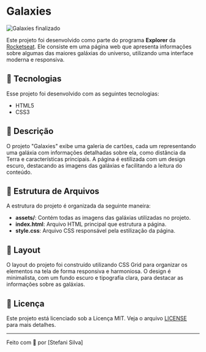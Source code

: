 # Galaxies
![Galaxies finalizado](https://github.com/StefaniSS/ProjetoExplorer-Galaxies.StefaniSS/assets/150965526/f453b3cc-11ea-46ad-97c5-5cce00848918)


Este projeto foi desenvolvido como parte do programa **Explorer** da [Rocketseat](https://www.rocketseat.com.br/). Ele consiste em uma página web que apresenta informações sobre algumas das maiores galáxias do universo, utilizando uma interface moderna e responsiva.

## 🚀 Tecnologias

Esse projeto foi desenvolvido com as seguintes tecnologias:

- HTML5
- CSS3

## 📄 Descrição

O projeto "Galaxies" exibe uma galeria de cartões, cada um representando uma galáxia com informações detalhadas sobre ela, como distância da Terra e características principais. A página é estilizada com um design escuro, destacando as imagens das galáxias e facilitando a leitura do conteúdo.

## 📂 Estrutura de Arquivos

A estrutura do projeto é organizada da seguinte maneira:

- **assets/**: Contém todas as imagens das galáxias utilizadas no projeto.
- **index.html**: Arquivo HTML principal que estrutura a página.
- **style.css**: Arquivo CSS responsável pela estilização da página.

## 🎨 Layout

O layout do projeto foi construído utilizando CSS Grid para organizar os elementos na tela de forma responsiva e harmoniosa. O design é minimalista, com um fundo escuro e tipografia clara, para destacar as informações sobre as galáxias.

## 📄 Licença

Este projeto está licenciado sob a Licença MIT. Veja o arquivo [LICENSE](LICENSE) para mais detalhes.

---

Feito com 💜 por [Stefani Silva] 

